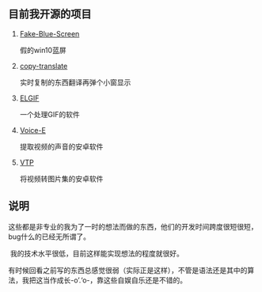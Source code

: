 ## 目前我开源的项目

1. [Fake-Blue-Screen](https://github.com/sposer/FakeBlueScreen)

   假的win10蓝屏

2. [copy-translate](https://github.com/sposer/copy-translate)

   实时复制的东西翻译再弹个小窗显示

3. [ELGIF](https://github.com/sposer/ELGIF)

   一个处理GIF的软件
4. [Voice-E](https://github.com/sposer/VoiceE)

   提取视频的声音的安卓软件
5. [VTP](https://github.com/sposer/VTP)

   将视频转图片集的安卓软件

## 说明

​	这些都是非专业的我为了一时的想法而做的东西，他们的开发时间跨度很短很短，bug什么的已经无所谓了。

​	我的技术水平很低，目前这样能实现想法的程度就很好。

​	有时候回看之前写的东西总感觉很弱（实际正是这样），不管是语法还是其中的算法，我把这当作成长-o’.‘o-，靠这些自娱自乐还是不错的。
